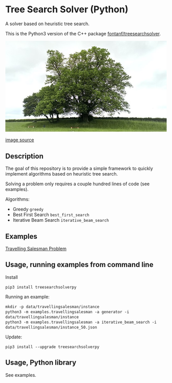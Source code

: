 # Tree Search Solver (Python)

A solver based on heuristic tree search.

This is the Python3 version of the C++ package [fontanf/treesearchsolver](https://github.com/fontanf/treesearchsolver).

![treesearch](img/treesearch.jpg?raw=true "treesearch")

[image source](https://commons.wikimedia.org/wiki/File:Saint-L%C3%A9ger-l%C3%A8s-Domart,arbre_de_la_croix_Notre-Dame_14.jpg)

## Description

The goal of this repository is to provide a simple framework to quickly implement algorithms based on heuristic tree search.

Solving a problem only requires a couple hundred lines of code (see examples).

Algorithms:
* Greedy `greedy`
* Best First Search `best_first_search`
* Iterative Beam Search `iterative_beam_search`

## Examples

[Travelling Salesman Problem](examples/travellingsalesman.py)

## Usage, running examples from command line

Install
```shell
pip3 install treesearchsolverpy
```

Running an example:
```shell
mkdir -p data/travellingsalesman/instance
python3 -m examples.travellingsalesman -a generator -i data/travellingsalesman/instance
python3 -m examples.travellingsalesman -a iterative_beam_search -i data/travellingsalesman/instance_50.json
```

Update:
```shell
pip3 install --upgrade treesearchsolverpy
```

## Usage, Python library

See examples.

